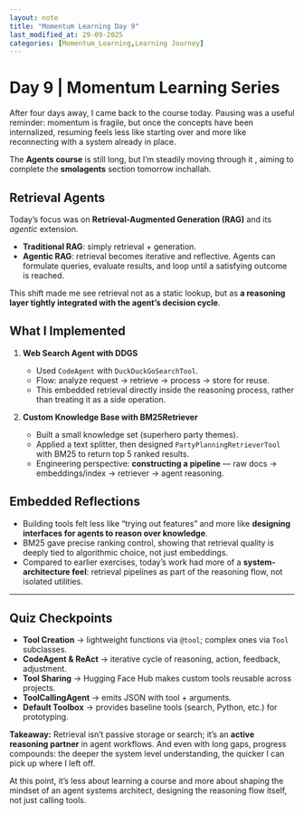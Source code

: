 ```yaml
---
layout: note
title: "Momentum Learning Day 9"
last_modified_at: 29-09-2025 
categories: [Momentum_Learning,Learning Journey]
---
```


# Day 9 | Momentum Learning Series

After four days away, I came back to the course today.
Pausing was a useful reminder: momentum is fragile, but once the concepts have been internalized, resuming feels less like starting over and more like reconnecting with a system already in place.  

The **Agents course** is still long, but I’m steadily moving through it , aiming to complete the **smolagents** section tomorrow inchallah.  


## Retrieval Agents  

Today’s focus was on **Retrieval-Augmented Generation (RAG)** and its *agentic* extension.  

- **Traditional RAG**: simply retrieval + generation.  
- **Agentic RAG**: retrieval becomes iterative and reflective.
    Agents can formulate queries, evaluate results, and loop until a satisfying outcome is reached.  

This shift made me see retrieval not as a static lookup, but as **a reasoning layer tightly integrated with the agent’s decision cycle**.  


## What I Implemented  

1. **Web Search Agent with DDGS**  
   - Used `CodeAgent` with `DuckDuckGoSearchTool`.  
   - Flow: analyze request → retrieve → process → store for reuse.  
   - This embedded retrieval directly inside the reasoning process, rather than treating it as a side operation.  

2. **Custom Knowledge Base with BM25Retriever**  
   - Built a small knowledge set (superhero party themes).  
   - Applied a text splitter, then designed `PartyPlanningRetrieverTool` with BM25 to return top 5 ranked results.  
   - Engineering perspective: **constructing a pipeline** — raw docs → embeddings/index → retriever → agent reasoning.  


## Embedded Reflections  

- Building tools felt less like “trying out features” and more like **designing interfaces for agents to reason over knowledge**.  
- BM25 gave precise ranking control, showing that retrieval quality is deeply tied to algorithmic choice, not just embeddings.  
- Compared to earlier exercises, today’s work had more of a **system-architecture feel**: retrieval pipelines as part of the reasoning flow, not isolated utilities.  

---

## Quiz Checkpoints  

- **Tool Creation** → lightweight functions via `@tool`; complex ones via `Tool` subclasses.  
- **CodeAgent & ReAct** → iterative cycle of reasoning, action, feedback, adjustment.  
- **Tool Sharing** → Hugging Face Hub makes custom tools reusable across projects.  
- **ToolCallingAgent** → emits JSON with tool + arguments.  
- **Default Toolbox** → provides baseline tools (search, Python, etc.) for prototyping.  


**Takeaway:** Retrieval isn’t passive storage or search; it’s an **active reasoning partner** in agent workflows. 
And even with long gaps, progress compounds: the deeper the system level understanding, the quicker I can pick up where I left off.

At this point, it’s less about learning a course and more about shaping the mindset of an agent systems architect, designing the reasoning flow itself, not just calling tools.

